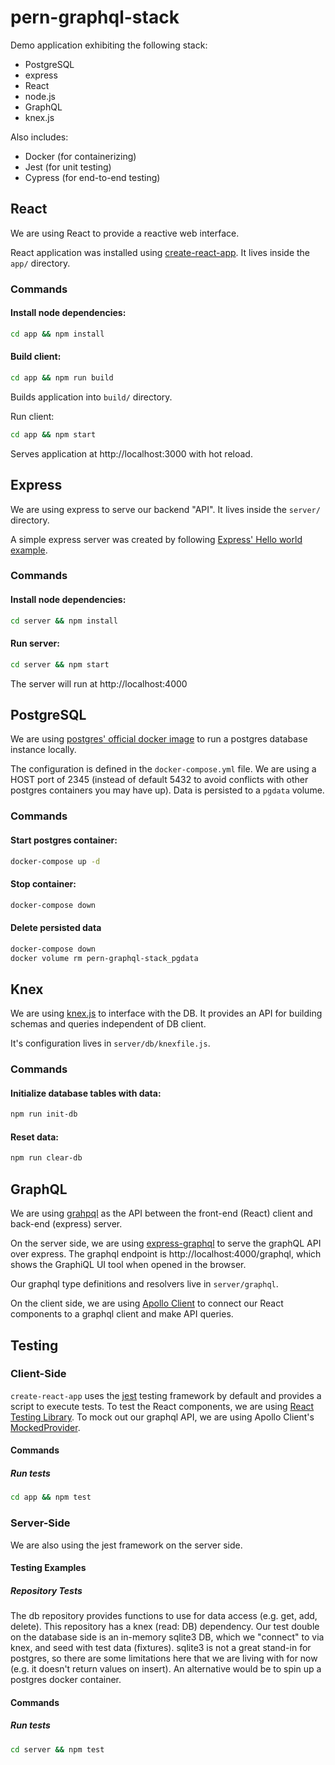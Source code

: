 # pern-graphql-stack

Demo application exhibiting the following stack:
- PostgreSQL
- express
- React
- node.js
- GraphQL
- knex.js

Also includes: 
- Docker (for containerizing)
- Jest (for unit testing)
- Cypress (for end-to-end testing)


## React
We are using React to provide a reactive web interface.

React application was installed using [create-react-app](https://github.com/facebook/create-react-app).
It lives inside the `app/` directory. 

### Commands
#### Install node dependencies:
```bash
cd app && npm install
```

#### Build client:
```bash
cd app && npm run build
```
Builds application into `build/` directory.

Run client:
```bash
cd app && npm start
```
Serves application at http://localhost:3000 with hot reload.


## Express
We are using express to serve our backend "API".  It lives inside the `server/ ` directory.

A simple express server was created by following [Express' Hello world example](https://expressjs.com/en/starter/hello-world.html). 

### Commands
#### Install node dependencies:
```bash
cd server && npm install
```

#### Run server:
```bash
cd server && npm start
```
The server will run at http://localhost:4000


## PostgreSQL
We are using [postgres' official docker image](https://hub.docker.com/_/022689bf-dfd8-408f-9e1c-19acac32e57b) to run a 
postgres database instance locally.  

The configuration is defined in the `docker-compose.yml` file.  We are using a HOST port of 2345 (instead of default 
5432 to avoid conflicts with other postgres containers you may have up).  Data is persisted to a `pgdata` volume.

### Commands
#### Start postgres container:
```bash
docker-compose up -d
```

#### Stop container:
```bash
docker-compose down
```

#### Delete persisted data
```bash
docker-compose down
docker volume rm pern-graphql-stack_pgdata
```


## Knex
We are using [knex.js](http://knexjs.org) to interface with the DB.  It provides an API for building schemas and queries 
independent of DB client.

It's configuration lives in `server/db/knexfile.js`.

### Commands
#### Initialize database tables with data:
```bash
npm run init-db
```

#### Reset data:
```bash
npm run clear-db
```

## GraphQL
We are using [grahpql](https://graphql.org/) as the API between the front-end (React) client and back-end (express) 
server.

On the server side, we are using [express-graphql](https://github.com/graphql/express-graphql) to serve the graphQL API
over express.  The graphql endpoint is http://localhost:4000/graphql, which shows the GraphiQL UI tool when opened in 
the browser.  

Our graphql type definitions and resolvers live in `server/graphql`.

On the client side, we are using [Apollo Client](https://www.apollographql.com/docs/react/) to connect our React 
components to a graphql client and make API queries.

## Testing
### Client-Side
`create-react-app` uses the [jest](https://jestjs.io/) testing framework by default and provides a script to execute 
tests.  To test the React components, we are using [React Testing Library](https://testing-library.com/docs/react-testing-library/intro).
To mock out our graphql API, we are using Apollo Client's [MockedProvider](https://www.apollographql.com/docs/react/development-testing/testing).
 

#### Commands
##### Run tests
```bash
cd app && npm test
``` 

### Server-Side
We are also using the jest framework on the server side.

#### Testing Examples
##### Repository Tests
The db repository provides functions to use for data access (e.g. get, add, delete).  This repository has a knex (read: DB)
dependency.  Our test double on the database side is an in-memory sqlite3 DB, which we "connect" to via knex, and seed 
with test data (fixtures). sqlite3 is not a great stand-in for postgres, so there are some limitations here that we are living with for now
(e.g. it doesn't return values on insert).  An alternative would be to spin up a postgres docker container.

#### Commands
##### Run tests
```bash
cd server && npm test
```
